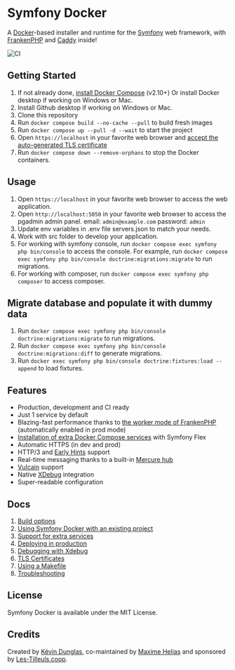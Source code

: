 # Symfony Docker

A [Docker](https://www.docker.com/)-based installer and runtime for the [Symfony](https://symfony.com) web framework,
with [FrankenPHP](https://frankenphp.dev) and [Caddy](https://caddyserver.com/) inside!

![CI](https://github.com/dunglas/symfony-docker/workflows/CI/badge.svg)

## Getting Started

1. If not already done, [install Docker Compose](https://docs.docker.com/compose/install/) (v2.10+)
    Or install Docker desktop if working on Windows or Mac.
3. Install Github desktop if working on Windows or Mac.
4. Clone this repository
5. Run `docker compose build --no-cache --pull` to build fresh images
6. Run `docker compose up --pull -d --wait` to start the project
7. Open `https://localhost` in your favorite web browser and [accept the auto-generated TLS certificate](https://stackoverflow.com/a/15076602/1352334)
8. Run `docker compose down --remove-orphans` to stop the Docker containers.

## Usage
1. Open `https://localhost` in your favorite web browser to access the web application.
2. Open `http://localhost:5050` in your favorite web browser to access the pgadmin admin panel.
    email: `admin@example.com`
    password: `admin`
3. Update env variables in .env file servers.json to match your needs.
4. Work with src folder to develop your application.
5. For working with symfony console, run `docker compose exec symfony php bin/console` to access the console.
    For example, run `docker compose exec symfony php bin/console doctrine:migrations:migrate` to run migrations.
6. For working with composer, run `docker compose exec symfony php composer` to access composer.

## Migrate database and populate it with dummy data
1. Run `docker compose exec symfony php bin/console doctrine:migrations:migrate` to run migrations.
2. Run `docker compose exec symfony php bin/console doctrine:migrations:diff` to generate migrations.
3. Run `docker exec symfony php bin/console doctrine:fixtures:load --append` to load fixtures.

## Features
* Production, development and CI ready
* Just 1 service by default
* Blazing-fast performance thanks to [the worker mode of FrankenPHP](https://github.com/dunglas/frankenphp/blob/main/docs/worker.md) (automatically enabled in prod mode)
* [Installation of extra Docker Compose services](docs/extra-services.md) with Symfony Flex
* Automatic HTTPS (in dev and prod)
* HTTP/3 and [Early Hints](https://symfony.com/blog/new-in-symfony-6-3-early-hints) support
* Real-time messaging thanks to a built-in [Mercure hub](https://symfony.com/doc/current/mercure.html)
* [Vulcain](https://vulcain.rocks) support
* Native [XDebug](docs/xdebug.md) integration
* Super-readable configuration

## Docs

1. [Build options](docs/build.md)
2. [Using Symfony Docker with an existing project](docs/existing-project.md)
3. [Support for extra services](docs/extra-services.md)
4. [Deploying in production](docs/production.md)
5. [Debugging with Xdebug](docs/xdebug.md)
6. [TLS Certificates](docs/tls.md)
7. [Using a Makefile](docs/makefile.md)
8. [Troubleshooting](docs/troubleshooting.md)

## License

Symfony Docker is available under the MIT License.

## Credits

Created by [Kévin Dunglas](https://dunglas.dev), co-maintained by [Maxime Helias](https://twitter.com/maxhelias) and sponsored by [Les-Tilleuls.coop](https://les-tilleuls.coop).
